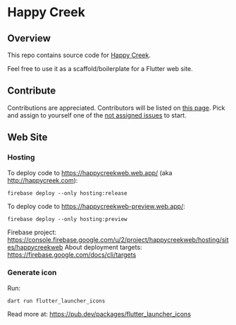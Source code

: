 # Happy Creek

## Overview

This repo contains source code for [Happy Creek](http://happy-creek.com).

Feel free to use it as a scaffold/boilerplate for a Flutter web site.

## Contribute

Contributions are appreciated. Contributors will be
listed on [this page](https://happy-creek.com/#/team).
Pick and assign to yourself one of the [not assigned issues](https://github.com/polina-c/hc/issues?q=is%3Aissue+is%3Aopen+no%3Aassignee+) to start.

## Web Site

### Hosting

To deploy code to https://happycreekweb.web.app/ (aka http://happycreek.com):

```
firebase deploy --only hosting:release
```

To deploy code to https://happycreekweb-preview.web.app/:

```
firebase deploy --only hosting:preview
```

Firebase project: https://console.firebase.google.com/u/2/project/happycreekweb/hosting/sites/happycreekweb
About deployment targets: https://firebase.google.com/docs/cli/targets

### Generate icon

Run:

```
dart run flutter_launcher_icons
```

Read more at: https://pub.dev/packages/flutter_launcher_icons

